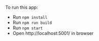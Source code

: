 
To run this app:

* Run `npm install`
* Run `npm run build`
* Run `npm start`
* Open http://localhost:5001/ in browser
